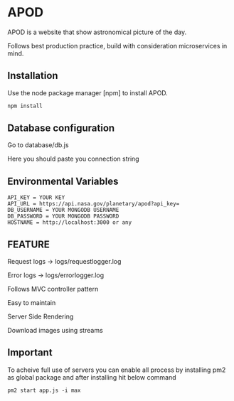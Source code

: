 # APOD

APOD is a website that show astronomical picture of the day.

Follows best production practice, build with consideration microservices in mind.

## Installation

Use the node package manager [npm] to install APOD.

```bash
npm install
```

## Database configuration

Go to database/db.js

Here you should paste you connection string

## Environmental Variables

```
API_KEY = YOUR KEY
API_URL = https://api.nasa.gov/planetary/apod?api_key=
DB_USERNAME = YOUR MONGODB USERNAME
DB_PASSWORD = YOUR MONGODB PASSWORD
HOSTNAME = http://localhost:3000 or any
```
## FEATURE
Request logs -> logs/requestlogger.log

Error logs   -> logs/errorlogger.log

Follows MVC controller pattern

Easy to maintain

Server Side Rendering

Download images using streams

## Important

To acheive full use of servers you can enable all process by installing pm2 as  global package and after installing hit below command

```
pm2 start app.js -i max
```
